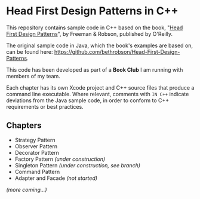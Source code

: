 # Head First Design Patterns in C++
This repository contains sample code in C++ based on the book, "[Head First Design Patterns](http://shop.oreilly.com/product/9780596007126.do)", by Freeman & Robson, published by O'Reilly.

The original sample code in Java, which the book's examples are based on, can be found here: https://github.com/bethrobson/Head-First-Design-Patterns.

This code has been developed as part of a **Book Club** I am running with members of my team.

Each chapter has its own Xcode project and C++ source files that produce a command line executable. Where relevant, comments with <code>IN C++</code> indicate deviations from the Java sample code, in order to conform to C++ requirements or best practices.

## Chapters
* Strategy Pattern
* Observer Pattern
* Decorator Pattern
* Factory Pattern *(under construction)*
* Singleton Pattern *(under construction, see branch)*
* Command Pattern
* Adapter and Facade *(not started)*

*(more coming...)*
